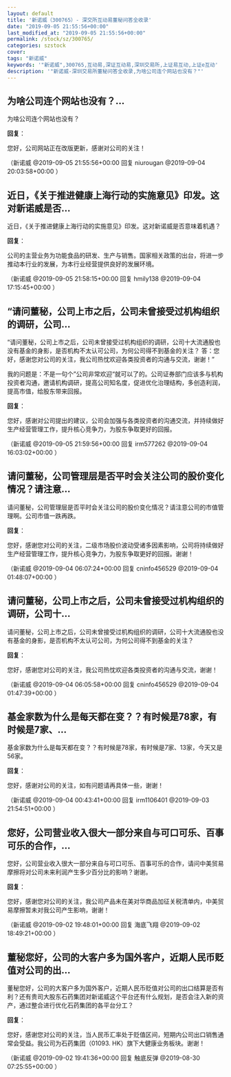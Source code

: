 ```yaml
---
layout: default
title: '新诺威（300765）- 深交所互动易董秘问答全收录'
date: "2019-09-05 21:55:56+00:00"
last_modified_at: "2019-09-05 21:55:56+00:00"
permalink: /stock/sz/300765/
categories: szstock
cover: 
tags: "新诺威"
keywords: '"新诺威",300765,互动易,深证互动易,深圳交易所,上证易互动,上证e互动'
description: '"新诺威-深圳交易所董秘问答全收录,为啥公司连个网站也没有？"'
---
```


## 为啥公司连个网站也没有？...

为啥公司连个网站也没有？

**回复**：

您好，公司网站正在改版更新，感谢对公司的关注！ 

（新诺威  @2019-09-05 21:55:56+00:00 回复 niurougan  @2019-09-04 20:03:58+00:00 ）

## 近日，《关于推进健康上海行动的实施意见》印发。这对新诺威是否...

近日，《关于推进健康上海行动的实施意见》印发。这对新诺威是否意味着机遇？

**回复**：

公司的主营业务为功能食品的研发、生产与销售。国家相关政策的出台，将进一步推动本行业的发展，为本行业经营提供良好的发展环境。 

（新诺威  @2019-09-05 21:58:15+00:00 回复 hmily138  @2019-09-04 17:15:45+00:00 ）

## “请问董秘，公司上市之后，公司未曾接受过机构组织的调研，公司...

“请问董秘，公司上市之后，公司未曾接受过机构组织的调研，公司十大流通股也没有基金的身影，是否机构不太认可公司，为何公司得不到基金的关注？
答：您好，感谢您对公司的关注，我公司热忱欢迎各类投资者的沟通与交流，谢谢！”

我的问题是：不是一句个”公司非常欢迎“就可以了的。公司证券部门应该多与机构投资者沟通，邀请机构调研，提高公司知名度，促进优化治理结构，多创造利润，提高市值，给股东带来回报。

**回复**：

您好，感谢对公司提出的建议，公司会加强与各类投资者的沟通交流，并持续做好生产经营管理工作，提升核心竞争力，为股东争取更好的回报。 

（新诺威  @2019-09-05 21:59:56+00:00 回复 irm577262  @2019-09-04 16:03:02+00:00 ）

## 请问董秘，公司管理层是否平时会关注公司的股价变化情况？请注意...

请问董秘，公司管理层是否平时会关注公司的股价变化情况？请注意公司的市值管理啊。公司市值一跌再跌。

**回复**：

您好，感谢您对公司的关注，二级市场股价波动受诸多因素影响，公司将持续做好生产经营管理工作，提升核心竞争力，为股东争取更好的回报。谢谢！ 

（新诺威  @2019-09-04 06:07:24+00:00 回复 cninfo456529  @2019-09-04 01:48:07+00:00 ）

## 请问董秘，公司上市之后，公司未曾接受过机构组织的调研，公司十...

请问董秘，公司上市之后，公司未曾接受过机构组织的调研，公司十大流通股也没有基金的身影，是否机构不太认可公司，为何公司得不到基金的关注？

**回复**：

您好，感谢您对公司的关注，我公司热忱欢迎各类投资者的沟通与交流，谢谢！ 

（新诺威  @2019-09-04 06:05:58+00:00 回复 cninfo456529  @2019-09-04 01:47:39+00:00 ）

## 基金家数为什么是每天都在变？？有时候是78家，有时候是7家、...

基金家数为什么是每天都在变？？有时候是78家，有时候是7家、13家，今天又是56家。

**回复**：

您好，感谢对公司的关注，如有问题请再具体一些，谢谢！ 

（新诺威  @2019-09-04 00:43:41+00:00 回复 irm1106401  @2019-09-03 21:54:51+00:00 ）

## 您好，公司营业收入很大一部分来自与可口可乐、百事可乐的合作，...

您好，公司营业收入很大一部分来自与可口可乐、百事可乐的合作，请问中美贸易摩擦将对公司未来利润产生多少百分比的影响？谢谢。

**回复**：

您好，感谢您对公司的关注，我公司产品未在美对华商品加征关税清单内，中美贸易摩擦暂未对我公司产生影响，谢谢！ 

（新诺威  @2019-09-02 19:48:01+00:00 回复 海底飞翔  @2019-09-02 18:49:21+00:00 ）

## 董秘您好，公司的大客户多为国外客户，近期人民币贬值对公司的出...

董秘您好，公司的大客户多为国外客户，近期人民币贬值对公司的出口结算是否有利？还有贵司大股东石药集团对新诺威这个平台还有什么规划，是否会注入新的资产，通过整合进行优化石药集团的各平台分工？

**回复**：

您好，感谢您对公司的关注，当人民币汇率处于贬值区间，短期内公司出口销售通常会受益。我公司为石药集团（01093. HK）旗下大健康业务板块。谢谢！ 

（新诺威  @2019-09-02 19:41:36+00:00 回复 触底反弹  @2019-08-30 07:25:55+00:00 ）

